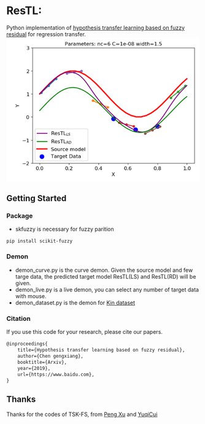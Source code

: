 # ResTL: 
Python implementation of [hypothesis transfer learning based on fuzzy residual](https://www.baidu.com) for regression transfer. 
![](images/Figure_1.png)

## Getting Started
### Package
- skfuzzy is necessary for fuzzy parition

```
pip install scikit-fuzzy
```
### Demon
- demon_curve.py is the curve demon. Given the source model and few targe data, the predicted target model ResTL(LS) and ResTL(RD) will be given.
- demon_live.py is a live demon, you can select any number of target data with mouse.
- demon_dataset.py is the demon for [Kin dataset](http://www.cs.toronto.edu/~delve/data/kin/desc.html)

### Citation
If you use this code for your research, please cite our papers.
```
@inproceedings{
    title={Hypothesis transfer learning based on fuzzy residual},
    author={Chen gengxiang},
    booktitle={Arxiv},
    year={2019},
    url={https://www.baidu.com},
}
```
## Thanks
Thanks for the codes of TSK-FS, from [Peng Xu](6171610015<6171610015@stu.jiangnan.edu.cn>
) and [YuqiCui](https://github.com/YuqiCui)